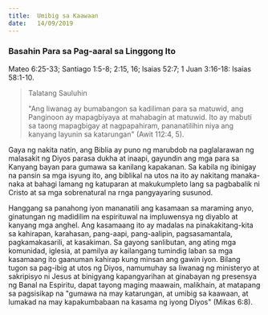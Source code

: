 ```yaml
---
title:  Umibig sa Kaawaan
date:   14/09/2019
---
```


### Basahin Para sa Pag-aaral sa Linggong Ito
Mateo 6:25-33; Santiago 1:5-8; 2:15, 16; lsaias 52:7; 1 Juan 3:16-18: Isaias 58:1-10.

> <p>Talatang Sauluhin</p>
> "Ang liwanag ay bumabangon sa kadiliman para sa matuwid, ang Panginoon ay mapagbiyaya at mahabagin at matuwid. Ito ay mabuti sa taong mapagbigay at nagpapahiram, pananatilihin niya ang kanyang layunin sa katarungan" (Awit 112:4, 5).

Gaya ng nakita natin, ang Biblia ay puno ng marubdob na paglalarawan ng malasakit ng Diyos parasa dukha at inaapi, gayundin ang mga para sa Kanyang bayan para gumawa sa kanilang kapakanan. Sa kabila ng ibinigay na pansin sa mga isyung ito, ang biblikal na utos na ito ay nakitang manaka-naka at bahagi lamang ng katuparan at makukumpleto lang sa pagbabalik ni Cristo at sa mga sobrenatural na rnga pangyayaring susunod.

Hanggang sa panahong iyon mananatili ang kasamaan sa maraming anyo, ginatungan ng madidilim na espirituwal na impluwensya ng diyablo at kanyang mga anghel. Ang kasamaang ito ay madalas na pinakakitang-kita sa kahirapan, karahasan, pang-aapi, pang-aalipin, pagsasamantala, pagkamakasarili, at kasakiman. Sa gayong sanlibutan, ang ating mga komunidad, iglesia, at pamilya ay kailangang tumindig laban sa mga kasamaang ito gaanuman kahirap kung minsan ang gawin iyon. Bilang tugon sa pag-ibig at utos ng Diyos, namumuhay sa liwanag ng ministeryo at sakripisyo ni Jesus at binigyang kapangyarihan at ginabayan ng presensya ng Banal na Espiritu, dapat tayong maging maawain, malikhain, at matapang sa pagsisikap na "gumawa na may katarungan, at umibig sa kaawaan, at lumakad na may kapakumbabaan na kasama ng iyong Diyos" (Mikas 6:8).